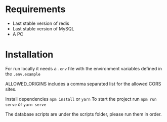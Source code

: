 # Requirements

- Last stable version of redis
- Last stable version of MySQL
- A PC

# Installation

For run locally it needs a `.env` file with the environment variables defined in the `.env.example`

ALLOWED_ORIGINS includes a comma separated list for the allowed CORS sites.

Install dependencies `npm install` or `yarn`
To start the project run `npm run serve` or `yarn serve`

The database scripts are under the scripts folder, please run them in order.
